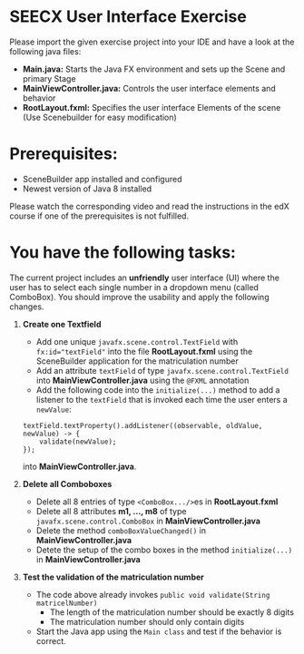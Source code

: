 # SEECX User Interface Exercise

Please import the given exercise project into your IDE and have a look at the following java files:

* **Main.java:** Starts the Java FX environment and sets up the Scene and primary Stage
* **MainViewController.java:** Controls the user interface elements and behavior
* **RootLayout.fxml:** Specifies the user interface Elements of the scene (Use Scenebuilder for easy modification)


# Prerequisites:
* SceneBuilder app installed and configured
* Newest version of Java 8 installed

Please watch the corresponding video and read the instructions in the edX course if one of the prerequisites is not fulfilled.

# You have the following tasks:

The current project includes an **unfriendly** user interface (UI) where the user has to select each single number in a dropdown menu (called ComboBox). You should improve the usability and apply the following changes.

1. **Create one Textfield**
	* Add one unique ``javafx.scene.control.TextField`` with ``fx:id="textField"`` into the file **RootLayout.fxml** using the SceneBuilder application for the matriculation number
	* Add an attribute ``textField`` of type ``javafx.scene.control.TextField`` into **MainViewController.java** using the ``@FXML`` annotation
	* Add the following code into the ``initialize(...)`` method to add a listener to the ``textField`` that is invoked each time the user enters a ``newValue``:
	```
	textField.textProperty().addListener((observable, oldValue, newValue) -> {
	    validate(newValue);
	});
	```
	into **MainViewController.java**.

	
2. **Delete all Comboboxes**
	* Delete all 8 entries of type ``<ComboBox.../>``es in **RootLayout.fxml**
	* Delete all 8 attributes **m1, ..., m8** of type ``javafx.scene.control.ComboBox`` in **MainViewController.java**
	* Delete the method ``comboBoxValueChanged()`` in **MainViewController.java**
	* Detete the setup of the combo boxes in the method ``initialize(...)`` in **MainViewController.java**

	
3. **Test the validation of the matriculation number**
	* The code above already invokes ``public void validate(String matricelNumber)``
		* The length of the matriculation number should be exactly 8 digits
		* The matriculation number should only contain digits
	* Start the Java app using the ``Main class`` and test if the behavior is correct.
